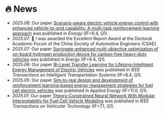 # 🔥 News
- *2025.08*: Our paper [Scenario-aware electric vehicle energy control with enhanced vehicle-to-grid capability: A multi-task reinforcement learning approach](https://www.sciencedirect.com/science/article/pii/S0360544225038319) was published in *Energy* (IF=9.4, Q1).
- *2025.07*: 🎉 I was awarded the Excellent Report Award at the Doctoral Academic Forum of the China Society of Automotive Engineers (CSAE).
- *2025.07*: Our paper [Surrogate-enhanced multi-objective optimization of on-board hydrogen production device for carbon-free heavy-duty vehicles](https://www.sciencedirect.com/science/article/pii/S0360544225030117) was published in *Energy* (IF=9.4, Q1).
- *2025.06*: Our paper [Bi-Level Transfer Learning for Lifelong-Intelligent Energy Management of Electric Vehicles](https://ieeexplore.ieee.org/document/11034670) was published in *IEEE Transactions on Intelligent Transportation Systems* (IF=8.4, Q1).
- *2025.05*: Our paper [Sim-to-real design and development of reinforcement learning-based energy management strategies for fuel cell electric vehicles](https://www.sciencedirect.com/science/article/abs/pii/S0306261925007603) was published in *Applied Energy* (IF=11.0, Q1).
- *2025.01*: Our paper [Theory-Constrained Neural Network With Modular Interpretability for Fuel Cell Vehicle Modeling](https://ieeexplore.ieee.org/document/10852019) was published in *IEEE Transactions on Vehicular Technology* (IF=7.1, Q1).
